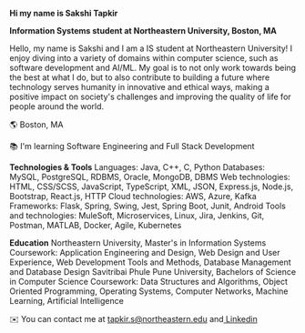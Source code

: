 **Hi my name is Sakshi Tapkir**

**Information Systems student at Northeastern University, Boston, MA**

Hello, my name is Sakshi and I am a IS student at Northeastern University! I enjoy diving into a variety of domains within computer science, such as software development and AI/ML. My goal is to not only work towards being the best at what I do, but to also contribute to building a future where technology serves humanity in innovative and ethical ways, making a positive impact on society's challenges and improving the quality of life for people around the world.

🌎 Boston, MA

📚 I'm learning Software Engineering and Full Stack Development

**Technologies & Tools**
Languages: Java, C++, C, Python
Databases: MySQL, PostgreSQL, RDBMS, Oracle, MongoDB, DBMS
Web technologies: HTML, CSS/SCSS, JavaScript, TypeScript, XML, JSON, Express.js, Node.js, Bootstrap, React.js, HTTP
Cloud technologies: AWS, Azure, Kafka
Frameworks: Flask, Spring, Swing, Jest, Spring Boot, Junit, Android
Tools and technologies: MuleSoft, Microservices, Linux, Jira, Jenkins, Git, Postman, MATLAB, Docker, Agile, Kubernetes

**Education**
Northeastern University, Master's in Information Systems
Coursework: Application Engineering and Design, Web Design and User Experience, Web Development Tools and Methods, Database Management and Database Design
Savitribai Phule Pune University, Bachelors of Science in Computer Science
Coursework: Data Structures and Algorithms, Object Oriented Programming, Operating Systems, Computer Networks, Machine Learning, Artificial Intelligence

✉️ You can contact me at tapkir.s@northeastern.edu and[ Linkedin](linkedin.com/in/sakshitapkir13)


